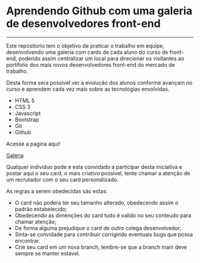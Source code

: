 # Aprendendo Github com uma galeria de desenvolvedores front-end #
---
Este repositorio tem o objetivo de praticar o trabalho em equipe, desenvolvendo uma galeria com cards de cada aluno do curso de front-end, podendo assim centralizar um local para direcionar os visitantes ao portifolio dos mais novos desenvolvedores front-end do mercado de trabalho.

Desta forma sera possivel ver a evolução dos alunos conforme avançam no curso e aprendem cada vez mais sobre as tecnologias envolvidas.

* HTML 5
* CSS 3
* Javascript
* Bootstrap
* Git
* Github

Acesse a pagina aqui!

[Galeria](https://lucianolpsf.github.io/Galeria-front-end/)

Qualquer individuo pode e esta convidado a participar desta iniciativa e postar aqui o seu card, o mais criativo possivel, tente chamar a atenção de um recrutador com o seu card personalizado.

As regras a serem obedecidas são estas:

- O card não podera ter seu tamanho alterado, obedecendo assim o padrão estabelecido;
- Obedecendo as dimenções do card tudo é valido no seu conteudo para chamar atenção;
- De forma alguma prejudique o card de outro colega desenvolvedor;
- Sinta-se convidade para contribuir corrigindo eventuais bugs que possa encontrar.
- Crie seu card em um nova branch, lembre-se que a branch main deve sempre se manter estavel.
